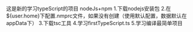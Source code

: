 这是新的学习typeScript的项目
nodeJs+npm
1.下载nodejs安装包
2.在${user.home}下配置.nmprc文件，如果没有创建（使用默认配置，数据默认在appData下）
3.下载tsc工具
4.学习firstTypeScript.ts
5.学习编译最简单项目